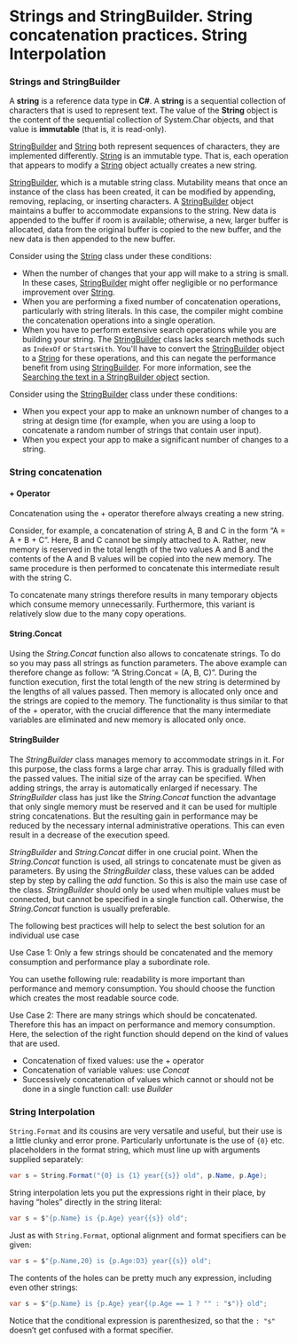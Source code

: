 # Strings and StringBuilder. String concatenation practices. String Interpolation

### Strings and StringBuilder

A **string** is a reference data type in **C\#**. A **string** is a sequential collection of characters that is used to represent text. The value of the **String** object is the content of the sequential collection of System.Char objects, and that value is **immutable** \(that is, it is read-only\). 

[StringBuilder](https://docs.microsoft.com/en-us/dotnet/api/system.text.stringbuilder?view=netframework-4.8) and [String](https://docs.microsoft.com/en-us/dotnet/api/system.string?view=netframework-4.8) both represent sequences of characters, they are implemented differently. [String](https://docs.microsoft.com/en-us/dotnet/api/system.string?view=netframework-4.8) is an immutable type. That is, each operation that appears to modify a [String](https://docs.microsoft.com/en-us/dotnet/api/system.string?view=netframework-4.8) object actually creates a new string.

[StringBuilder](https://docs.microsoft.com/en-us/dotnet/api/system.text.stringbuilder?view=netframework-4.8), which is a mutable string class. Mutability means that once an instance of the class has been created, it can be modified by appending, removing, replacing, or inserting characters. A [StringBuilder](https://docs.microsoft.com/en-us/dotnet/api/system.text.stringbuilder?view=netframework-4.8) object maintains a buffer to accommodate expansions to the string. New data is appended to the buffer if room is available; otherwise, a new, larger buffer is allocated, data from the original buffer is copied to the new buffer, and the new data is then appended to the new buffer.

Consider using the [String](https://docs.microsoft.com/en-us/dotnet/api/system.string?view=netframework-4.8) class under these conditions:

* When the number of changes that your app will make to a string is small. In these cases, [StringBuilder](https://docs.microsoft.com/en-us/dotnet/api/system.text.stringbuilder?view=netframework-4.8) might offer negligible or no performance improvement over [String](https://docs.microsoft.com/en-us/dotnet/api/system.string?view=netframework-4.8).
* When you are performing a fixed number of concatenation operations, particularly with string literals. In this case, the compiler might combine the concatenation operations into a single operation.
* When you have to perform extensive search operations while you are building your string. The [StringBuilder](https://docs.microsoft.com/en-us/dotnet/api/system.text.stringbuilder?view=netframework-4.8) class lacks search methods such as `IndexOf` or `StartsWith`. You'll have to convert the [StringBuilder](https://docs.microsoft.com/en-us/dotnet/api/system.text.stringbuilder?view=netframework-4.8) object to a [String](https://docs.microsoft.com/en-us/dotnet/api/system.string?view=netframework-4.8) for these operations, and this can negate the performance benefit from using [StringBuilder](https://docs.microsoft.com/en-us/dotnet/api/system.text.stringbuilder?view=netframework-4.8). For more information, see the [Searching the text in a StringBuilder object](https://docs.microsoft.com/en-us/dotnet/api/system.text.stringbuilder?view=netframework-4.8#Searching) section.

Consider using the [StringBuilder](https://docs.microsoft.com/en-us/dotnet/api/system.text.stringbuilder?view=netframework-4.8) class under these conditions:

* When you expect your app to make an unknown number of changes to a string at design time \(for example, when you are using a loop to concatenate a random number of strings that contain user input\).
* When you expect your app to make a significant number of changes to a string.

### String concatenation

#### **+ Operator**

Concatenation using the + operator therefore always creating a new string. 

Consider, for example, a concatenation of string A, B and C in the form “A = A + B + C”. Here, B and C cannot be simply attached to A. Rather, new memory is reserved in the total length of the two values ​​A and B and the contents of the A and B values ​​will be copied into the new memory. The same procedure is then performed to concatenate this intermediate result with the string C. 

To concatenate many strings therefore results in many temporary objects which consume memory unnecessarily. Furthermore, this variant is relatively slow due to the many copy operations.

####   **String.Concat**

Using the _String.Concat_ function also allows to concatenate strings. To do so you may pass all strings as function parameters. The above example can therefore change as follow: “A String.Concat = \(A, B, C\)”. During the function execution, first the total length of the new string is determined by the lengths of all values ​​passed. Then memory is allocated only once and the strings are copied to the memory. The functionality is thus similar to that of the + operator, with the crucial difference that the many intermediate variables are eliminated and new memory is allocated only once.

####  **StringBuilder**

The _StringBuilder_ class manages memory to accommodate strings in it. For this purpose, the class forms a large char array. This is gradually filled with the passed values. The initial size of the array can be specified. When adding strings, the array is automatically enlarged if necessary. The _StringBuilder_ class has just like the _String.Concat_ function the advantage that only single memory must be reserved and it can be used for multiple string concatenations. But the resulting gain in performance may be reduced by the necessary internal administrative operations. This can even result in a decrease of the execution speed.

_StringBuilder_ and _String.Concat_ differ in one crucial point. When the _String.Concat_ function is used, all strings to concatenate must be given as parameters. By using the _StringBuilder_ class, these values ​​can be added step by step by calling the _add_ function. So this is also the main use case of the class. _StringBuilder_ should only be used when multiple values ​​must be connected, but cannot be specified in a single function call. Otherwise, the _String.Concat_ function is usually preferable.

The following best practices will help to select the best solution for an individual use case

Use Case 1: Only a few strings should be concatenated and the memory consumption and performance play a subordinate role.

You can usethe following rule: readability is more important than performance and memory consumption. You should choose the function which creates the most readable source code.

Use Case 2: There are many strings which should be concatenated. Therefore this has an impact on performance and memory consumption. Here, the selection of the right function should depend on the kind of values that are used.

* Concatenation of fixed values: use the + operator
* Concatenation of variable values: use _Concat_
* Successively concatenation of values ​​which cannot or should not be done in a single function call: use _Builder_

### String Interpolation

`String.Format` and its cousins are very versatile and useful, but their use is a little clunky and error prone. Particularly unfortunate is the use of `{0}` etc. placeholders in the format string, which must line up with arguments supplied separately:

```csharp
var s = String.Format("{0} is {1} year{{s}} old", p.Name, p.Age);
```

String interpolation lets you put the expressions right in their place, by having “holes” directly in the string literal:

```csharp
var s = $"{p.Name} is {p.Age} year{{s}} old";
```

Just as with `String.Format`, optional alignment and format specifiers can be given:

```csharp
var s = $"{p.Name,20} is {p.Age:D3} year{{s}} old";
```

The contents of the holes can be pretty much any expression, including even other strings:

```csharp
var s = $"{p.Name} is {p.Age} year{(p.Age == 1 ? "" : "s")} old";
```

Notice that the conditional expression is parenthesized, so that the `: "s"` doesn’t get confused with a format specifier.

